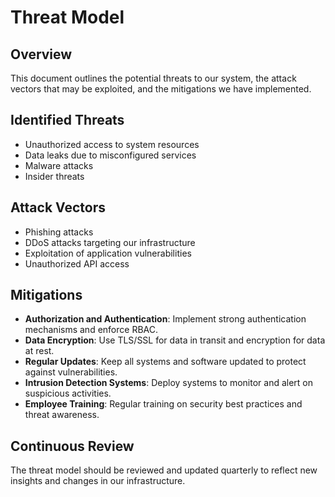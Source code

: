 # Threat Model

## Overview
This document outlines the potential threats to our system, the attack vectors that may be exploited, and the mitigations we have implemented.

## Identified Threats
- Unauthorized access to system resources
- Data leaks due to misconfigured services
- Malware attacks
- Insider threats

## Attack Vectors
- Phishing attacks
- DDoS attacks targeting our infrastructure
- Exploitation of application vulnerabilities
- Unauthorized API access

## Mitigations
- **Authorization and Authentication**: Implement strong authentication mechanisms and enforce RBAC.
- **Data Encryption**: Use TLS/SSL for data in transit and encryption for data at rest.
- **Regular Updates**: Keep all systems and software updated to protect against vulnerabilities.
- **Intrusion Detection Systems**: Deploy systems to monitor and alert on suspicious activities.
- **Employee Training**: Regular training on security best practices and threat awareness.

## Continuous Review
The threat model should be reviewed and updated quarterly to reflect new insights and changes in our infrastructure.

